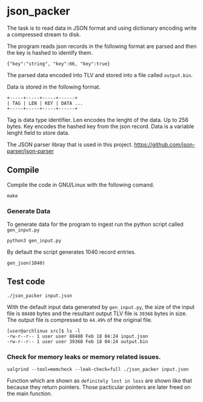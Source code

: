 # json_packer
The task is to read data in JSON format and using dictionary encoding write a compressed stream to disk.

The program reads json records in the following format are parsed and then the key is hashed to identify them.
```
{"key":"string", "key":66, "key":true}
```
The parsed data encoded into TLV and stored into a file called `output.bin`.

Data is stored in the following format.
```
+-----+-----+-----+------+
| TAG | LEN | KEY | DATA ...
+-----+-----+-----+------+
```
Tag is data type identifier.
Len encodes the lenght of the data. Up to 256 bytes.
Key encodes the hashed key from the json record.
Data is a variable lenght field to store data.

The JSON parser libray that is used in this project.
https://github.com/json-parser/json-parser

## Compile
Compile the code in GNU/Linux with the following comand.
```
make
````

### Generate Data
To generate data for the program to ingest run the python script called `gen_input.py`
```
python3 gen_input.py
```
By default the script generates 1040 record entries. 
```
gen_json(1040)
```

## Test code
```
./json_packer input.json
```

With the default input data generated by `gen_input.py`, the size of the input file is `88480` bytes and the resultant output TLV file is `39368` bytes in size. The output file is compressed to `44.49%` of the original file. 
```
[user@archlinux src]$ ls -l
-rw-r--r-- 1 user user 88480 Feb 18 04:24 input.json
-rw-r--r-- 1 user user 39368 Feb 18 04:24 output.bin
```

### Check for memory leaks or memory related issues.
```
valgrind --tool=memcheck --leak-check=full ./json_packer input.json
```
Function which are shown as `definitely lost in loss` are shown like that because they return pointers. Those pacticular pointers are later freed on the main function.